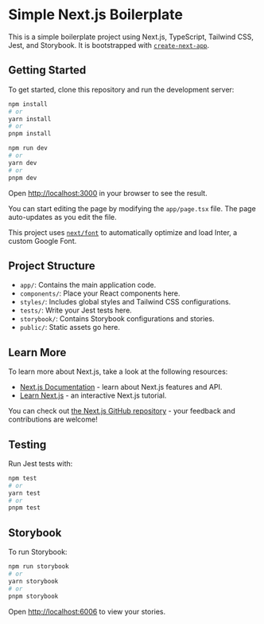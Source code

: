 # Simple Next.js Boilerplate

This is a simple boilerplate project using Next.js, TypeScript, Tailwind CSS, Jest, and Storybook. It is bootstrapped with [`create-next-app`](https://github.com/vercel/next.js/tree/canary/packages/create-next-app).

## Getting Started

To get started, clone this repository and run the development server:

```bash
npm install
# or
yarn install
# or
pnpm install

npm run dev
# or
yarn dev
# or
pnpm dev
```

Open [http://localhost:3000](http://localhost:3000) in your browser to see the result.

You can start editing the page by modifying the `app/page.tsx` file. The page auto-updates as you edit the file.

This project uses [`next/font`](https://nextjs.org/docs/basic-features/font-optimization) to automatically optimize and load Inter, a custom Google Font.

## Project Structure

- `app/`: Contains the main application code.
- `components/`: Place your React components here.
- `styles/`: Includes global styles and Tailwind CSS configurations.
- `tests/`: Write your Jest tests here.
- `storybook/`: Contains Storybook configurations and stories.
- `public/`: Static assets go here.

## Learn More

To learn more about Next.js, take a look at the following resources:

- [Next.js Documentation](https://nextjs.org/docs) - learn about Next.js features and API.
- [Learn Next.js](https://nextjs.org/learn) - an interactive Next.js tutorial.

You can check out [the Next.js GitHub repository](https://github.com/vercel/next.js/) - your feedback and contributions are welcome!

## Testing

Run Jest tests with:

```bash
npm test
# or
yarn test
# or
pnpm test
```

## Storybook

To run Storybook:

```bash
npm run storybook
# or
yarn storybook
# or
pnpm storybook
```

Open [http://localhost:6006](http://localhost:6006) to view your stories.
